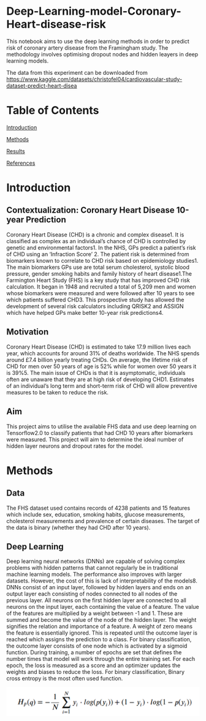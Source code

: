 # Deep-Learning-model-Coronary-Heart-disease-risk
This notebook aims to use the deep learning methods in order to predict risk of coronary artery disease  from the Framingham study. 
The methodology involves optimising dropout nodes and hidden leayers in deep learning models.

The data from this experiment can be downloaded from https://www.kaggle.com/datasets/christofel04/cardiovascular-study-dataset-predict-heart-disea

# Table of Contents

[Introduction](#introduction)

[Methods](#methods)

[Results](#results)

[References](#references)

# Introduction

## Contextualization: Coronary Heart Disease 10-year Prediction

Coronary Heart Disease (CHD) is a chronic and complex disease1. It is classified as complex as an individual’s chance of CHD is controlled by genetic and environmental factors1. In the NHS, GPs predict a patient’s risk of CHD using an ‘Infraction Score’ 2. The patient risk is determined 
from biomarkers known to correlate to CHD risk based on epidemiology studies1. The main biomarkers GPs use are total serum cholesterol, systolic blood pressure, gender smoking habits and family history of heart disease1.The Farmington Heart Study (FHS) is a key study that has improved CHD risk calculation. It began in 1948 and recruited a total of 5,209 men and women whose biomarkers were measured and were followed after 10 years to see which patients suffered CHD3. This prospective study has allowed the development of several risk calculators including QRISK2 and ASSIGN which have helped GPs make better 10-year risk predictions4. 

## Motivation

Coronary Heart Disease (CHD) is estimated to take 17.9 million lives each year, which accounts for around 31% of deaths worldwide. The NHS spends around £7.4 billion yearly treating CHDs. On average, the lifetime risk of CHD for men over 50 years of age is 52% while for women over 50 years it is 39%5. The main issue of CHDs is that it is asymptomatic, individuals often are unaware that they are at high risk of developing CHD1. Estimates of an individual’s long term and short-term risk of CHD will allow preventive measures to be taken to reduce the risk.

## Aim

This project aims to utilise the available FHS data and use deep learning on Tensorflow2.0 to classify patients that had CHD 10 years after biomarkers were measured. This project will aim to determine the ideal number of hidden layer neurons and dropout rates for the model.

# Methods

## Data

The FHS dataset used contains records of 4238 patients and 15 features which include sex, education, smoking habits, glucose measurements, cholesterol measurements and prevalence of certain diseases. The target of the data is binary (whether they had CHD after 10 years).

## Deep Learning 

Deep learning neural networks (DNNs) are capable of solving complex problems with hidden patterns that cannot regularly be in traditional machine learning models. The performance also improves with larger datasets. However, the cost of this is lack of interpretability of the models8. DNNs consist of an input layer, followed by hidden layers and ends on an output layer each consisting of nodes connected to all nodes of the previous layer. All neurons on the first hidden layer are connected to all neurons on the input layer, each containing the value of a feature. The value of the features are multiplied by a weight between -1 and 1. These are summed and become the value of the node of the hidden layer. The weight signifies the relation and importance of a feature. A weight of zero means the feature is essentially ignored. This is repeated until the outcome layer is reached which assigns the prediction to a class. For binary classification, the outcome layer consists of one node which is activated by a sigmoid function. During training, a number of epochs are set that defines the number times that model will work through the entire training set. For each epoch, the loss is measured as a score and an optimizer updates the weights and biases to reduce the loss. For binary classification, Binary cross entropy is the most often used function.

![alt-text](https://github.com/YLumad/Deep-Learning-model-Coronary-Heart-disease-risk/blob/main/images/deep_learning_formula.png)

